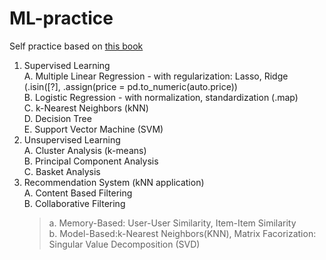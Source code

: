 # ML-practice
Self practice based on <a href="https://www.books.com.tw/products/0010859473">this book</a>
1. Supervised Learning<br/>
  A. Multiple Linear Regression - with regularization: Lasso, Ridge (.isin([?], .assign(price = pd.to_numeric(auto.price))<br/>
  B. Logistic Regression - with normalization, standardization (.map)<br/>
  C. k-Nearest Neighbors (kNN)<br/>
  D. Decision Tree<br/>
  E. Support Vector Machine (SVM)<br/>
2. Unsupervised Learning<br/>
  A. Cluster Analysis (k-means)<br/>
  B. Principal Component Analysis<br/>
  C. Basket Analysis<br/>
3. Recommendation System (kNN application) <br/>
  A. Content Based Filtering<br/>
  B. Collaborative Filtering <br/>
      <BLOCKQUOTE>a. Memory-Based: User-User Similarity, Item-Item Similarity<br/>
      b. Model-Based:k-Nearest Neighbors(KNN), Matrix Facorization: Singular Value Decomposition (SVD)<br/>
